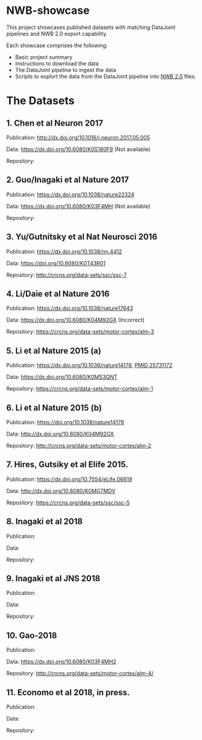 # NWB-showcase

This project showcases published datasets with matching DataJoint pipelines and NWB 2.0 export capability.

Each showcase comprises the following:

* Basic project summary
* Instructions to download the data
* The DataJoint pipeline to ingest the data
* Scripts to explort the data from the DataJoint pipeline into [NWB 2.0](https://www.nwb.org/2017/11/11/nwb-2-0-beta-released/) files.

# The Datasets

## 1. Chen et al Neuron 2017

Publication: http://dx.doi.org/10.1016/j.neuron.2017.05.005

Data: https://dx.doi.org/10.6080/K0S180F9 (Not available)

Repository:

## 2. Guo/Inagaki et al Nature 2017

Publication: https://dx.doi.org/10.1038/nature22324

Data: https://dx.doi.org/10.6080/K03F4MH (Not available)

Repository:

## 3. Yu/Gutnitsky et al Nat Neurosci 2016

Publication: https://dx.doi.org/10.1038/nn.4412

Data: https://doi.org/10.6080/K0T43R01 

Repository: http://crcns.org/data-sets/ssc/ssc-7

## 4. Li/Daie et al Nature 2016

Publication: https://dx.doi.org/10.1038/nature17643 

Data: https://dx.doi.org/10.6080/K04M92GX (Incorrect)

Repository: https://crcns.org/data-sets/motor-cortex/alm-3

## 5. Li et al Nature 2015 (a)

Publication:  https://dx.doi.org/10.1038/nature14178, [PMID 25731172](https://www.ncbi.nlm.nih.gov/pubmed/25731172)

Data: https://dx.doi.org/10.6080/K0MS3QNT

Repository: https://crcns.org/data-sets/motor-cortex/alm-1

## 6. Li et al Nature 2015 (b)

Publication: https://doi.org/10.1038/nature14178

Data: http://dx.doi.org/10.6080/K04M92GX

Repository: http://crcns.org/data-sets/motor-cortex/alm-2


## 7. Hires, Gutsiky et al Elife 2015.

Publication: https://dx.doi.org/10.7554/eLife.06619

Data: http://dx.doi.org/10.6080/K0MG7MDV

Repository: https://crcns.org/data-sets/ssc/ssc-5

## 8. Inagaki et al 2018

Publication:

Data:

Repository:

## 9. Inagaki et al JNS 2018 

Publication:

Data:

Repository:

## 10. Gao-2018 

Publication:

Data: https://dx.doi.org/10.6080/K03F4MH2

Repository: http://crcns.org/data-sets/motor-cortex/alm-4/

## 11. Economo et al 2018, in press. 

Publication:

Data:

Repository:

